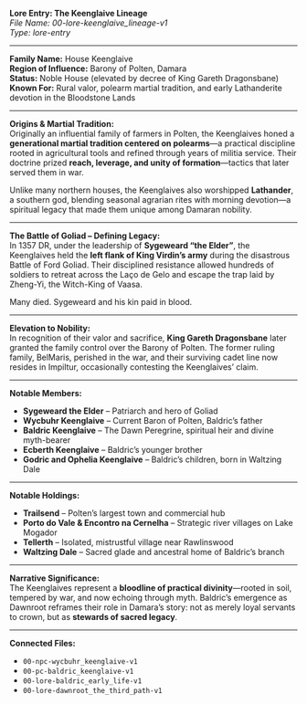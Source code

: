 **Lore Entry: The Keenglaive Lineage**  
*File Name: 00-lore-keenglaive_lineage-v1*  
*Type: lore-entry*

---

**Family Name:** House Keenglaive  
**Region of Influence:** Barony of Polten, Damara  
**Status:** Noble House (elevated by decree of King Gareth Dragonsbane)  
**Known For:** Rural valor, polearm martial tradition, and early Lathanderite devotion in the Bloodstone Lands

---

**Origins & Martial Tradition:**  
Originally an influential family of farmers in Polten, the Keenglaives honed a **generational martial tradition centered on polearms**—a practical discipline rooted in agricultural tools and refined through years of militia service. Their doctrine prized **reach, leverage, and unity of formation**—tactics that later served them in war.

Unlike many northern houses, the Keenglaives also worshipped **Lathander**, a southern god, blending seasonal agrarian rites with morning devotion—a spiritual legacy that made them unique among Damaran nobility.

---

**The Battle of Goliad – Defining Legacy:**  
In 1357 DR, under the leadership of **Sygeweard “the Elder”**, the Keenglaives held the **left flank of King Virdin’s army** during the disastrous Battle of Ford Goliad. Their disciplined resistance allowed hundreds of soldiers to retreat across the Laço de Gelo and escape the trap laid by Zheng-Yi, the Witch-King of Vaasa.

Many died. Sygeweard and his kin paid in blood.

---

**Elevation to Nobility:**  
In recognition of their valor and sacrifice, **King Gareth Dragonsbane** later granted the family control over the Barony of Polten. The former ruling family, BelMaris, perished in the war, and their surviving cadet line now resides in Impiltur, occasionally contesting the Keenglaives’ claim.

---

**Notable Members:**  
- **Sygeweard the Elder** – Patriarch and hero of Goliad  
- **Wycbuhr Keenglaive** – Current Baron of Polten, Baldric’s father  
- **Baldric Keenglaive** – The Dawn Peregrine, spiritual heir and divine myth-bearer  
- **Ecberth Keenglaive** – Baldric’s younger brother  
- **Godric and Ophelia Keenglaive** – Baldric’s children, born in Waltzing Dale

---

**Notable Holdings:**  
- **Trailsend** – Polten’s largest town and commercial hub  
- **Porto do Vale & Encontro na Cernelha** – Strategic river villages on Lake Mogador  
- **Tellerth** – Isolated, mistrustful village near Rawlinswood  
- **Waltzing Dale** – Sacred glade and ancestral home of Baldric’s branch

---

**Narrative Significance:**  
The Keenglaives represent a **bloodline of practical divinity**—rooted in soil, tempered by war, and now echoing through myth. Baldric’s emergence as Dawnroot reframes their role in Damara’s story: not as merely loyal servants to crown, but as **stewards of sacred legacy**.

---

**Connected Files:**  
- `00-npc-wycbuhr_keenglaive-v1`  
- `00-pc-baldric_keenglaive-v1`  
- `00-lore-baldric_early_life-v1`  
- `00-lore-dawnroot_the_third_path-v1`
